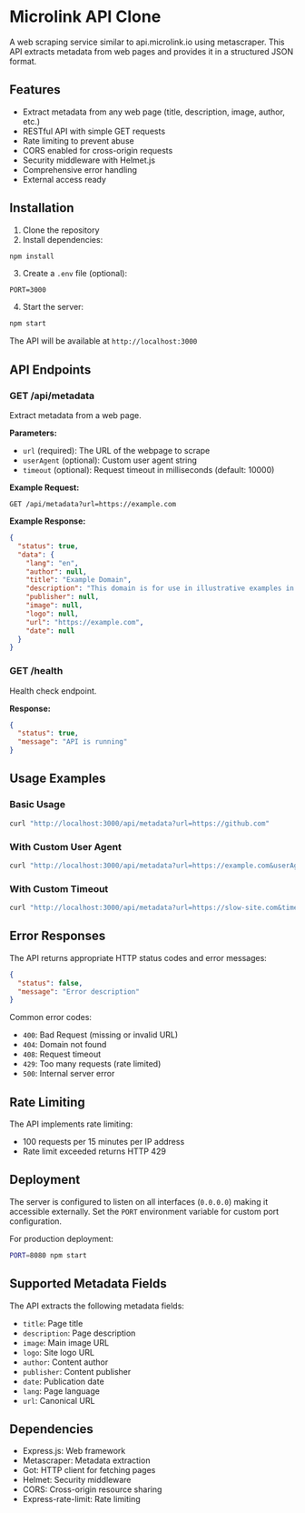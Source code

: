 # Microlink API Clone

A web scraping service similar to api.microlink.io using metascraper. This API extracts metadata from web pages and provides it in a structured JSON format.

## Features

- Extract metadata from any web page (title, description, image, author, etc.)
- RESTful API with simple GET requests
- Rate limiting to prevent abuse
- CORS enabled for cross-origin requests
- Security middleware with Helmet.js
- Comprehensive error handling
- External access ready

## Installation

1. Clone the repository
2. Install dependencies:
```bash
npm install
```

3. Create a `.env` file (optional):
```
PORT=3000
```

4. Start the server:
```bash
npm start
```

The API will be available at `http://localhost:3000`

## API Endpoints

### GET /api/metadata

Extract metadata from a web page.

**Parameters:**
- `url` (required): The URL of the webpage to scrape
- `userAgent` (optional): Custom user agent string
- `timeout` (optional): Request timeout in milliseconds (default: 10000)

**Example Request:**
```
GET /api/metadata?url=https://example.com
```

**Example Response:**
```json
{
  "status": true,
  "data": {
    "lang": "en",
    "author": null,
    "title": "Example Domain",
    "description": "This domain is for use in illustrative examples in documents.",
    "publisher": null,
    "image": null,
    "logo": null,
    "url": "https://example.com",
    "date": null
  }
}
```

### GET /health

Health check endpoint.

**Response:**
```json
{
  "status": true,
  "message": "API is running"
}
```

## Usage Examples

### Basic Usage
```bash
curl "http://localhost:3000/api/metadata?url=https://github.com"
```

### With Custom User Agent
```bash
curl "http://localhost:3000/api/metadata?url=https://example.com&userAgent=MyBot/1.0"
```

### With Custom Timeout
```bash
curl "http://localhost:3000/api/metadata?url=https://slow-site.com&timeout=5000"
```

## Error Responses

The API returns appropriate HTTP status codes and error messages:

```json
{
  "status": false,
  "message": "Error description"
}
```

Common error codes:
- `400`: Bad Request (missing or invalid URL)
- `404`: Domain not found
- `408`: Request timeout
- `429`: Too many requests (rate limited)
- `500`: Internal server error

## Rate Limiting

The API implements rate limiting:
- 100 requests per 15 minutes per IP address
- Rate limit exceeded returns HTTP 429

## Deployment

The server is configured to listen on all interfaces (`0.0.0.0`) making it accessible externally. Set the `PORT` environment variable for custom port configuration.

For production deployment:
```bash
PORT=8080 npm start
```

## Supported Metadata Fields

The API extracts the following metadata fields:
- `title`: Page title
- `description`: Page description
- `image`: Main image URL
- `logo`: Site logo URL
- `author`: Content author
- `publisher`: Content publisher
- `date`: Publication date
- `lang`: Page language
- `url`: Canonical URL

## Dependencies

- Express.js: Web framework
- Metascraper: Metadata extraction
- Got: HTTP client for fetching pages
- Helmet: Security middleware
- CORS: Cross-origin resource sharing
- Express-rate-limit: Rate limiting